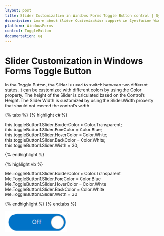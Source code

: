 ```yaml
---
layout: post
title: Slider Customization in Windows Forms Toggle Button control | Syncfusion
description: Learn about Slider Customization support in Syncfusion Windows Forms Toggle Button control and more details.
platform: WindowsForms
control: ToggleButton 
documentation: ug
---
```


# Slider Customization in Windows Forms Toggle Button

In the Toggle Button, the Slider is used to switch between two different states. It can be customized with different colors by using the Color property. The height of the Slider is calculated based on the Control’s Height. The Slider Width is customized by using the Slider.Width property that should not exceed the control’s width.

{% tabs %}
{% highlight c# %}

this.toggleButton1.Slider.BorderColor = Color.Transparent;
this.toggleButton1.Slider.ForeColor = Color.Blue;
this.toggleButton1.Slider.HoverColor = Color.White;    
this.toggleButton1.Slider.BackColor = Color.White;            
this.toggleButton1.Slider.Width = 30;

{% endhighlight %}

{% highlight vb %}

Me.ToggleButton1.Slider.BorderColor = Color.Transparent
Me.ToggleButton1.Slider.ForeColor = Color.Blue
Me.ToggleButton1.Slider.HoverColor = Color.White
Me.ToggleButton1.Slider.BackColor = Color.White
Me.ToggleButton1.Slider.Width = 30        

{% endhighlight %}
{% endtabs %}

![Customization of slider width](Slider-Customization_images/Slider-Customization_img1.png)
